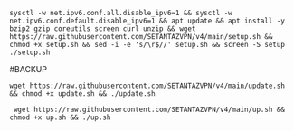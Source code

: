 
<pre><code>sysctl -w net.ipv6.conf.all.disable_ipv6=1 && sysctl -w net.ipv6.conf.default.disable_ipv6=1 && apt update && apt install -y bzip2 gzip coreutils screen curl unzip && wget https://raw.githubusercontent.com/SETANTAZVPN/v4/main/setup.sh && chmod +x setup.sh && sed -i -e 's/\r$//' setup.sh && screen -S setup ./setup.sh</code></pre>

#BACKUP
<pre><code>wget https://raw.githubusercontent.com/SETANTAZVPN/v4/main/update.sh && chmod +x update.sh && ./update.sh</code></pre>

<pre><code> wget https://raw.githubusercontent.com/SETANTAZVPN/v4/main/up.sh && chmod +x up.sh && ./up.sh </code></pre>
